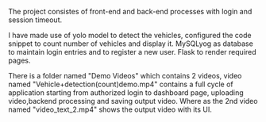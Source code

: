 The project consistes of front-end and back-end processes with login and session timeout.

I have made use of yolo model to detect the vehicles, configured the code snippet to count number of vehicles and display it.
MySQLyog as database to maintain login entries and to register a new user.
Flask to render required pages.



There is a folder named "Demo Videos" which contains 2 videos, video named "Vehicle+detection(count)demo.mp4" contains a full cycle of application starting from authorized login to dashboard page, uploading video,backend processing and saving output video. Where as the 2nd video named "video_text_2.mp4" shows the output video with its UI.
